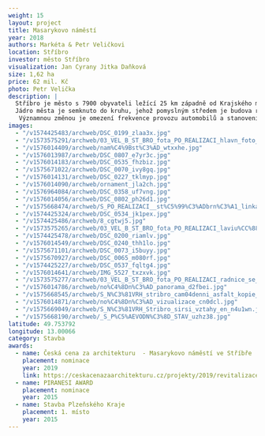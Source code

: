 ```yaml
---
weight: 15
layout: project
title: Masarykovo náměstí
year: 2018
authors: Markéta & Petr Veličkovi
location: Stříbro
investor: město Stříbro
visualization: Jan Cyrany Jitka Daňková
size: 1,62 ha
price: 62 mil. Kč
photo: Petr Velička
description: |
  Stříbro je město s 7900 obyvateli ležící 25 km západně od Krajského města Plzně. První zmínka o městě padá do roku 1183 n.l.
  Jádro města je semknuto do kruhu, jehož pomyslným středem je budova renesanční radnice. Základní koncept náměstí vychází ze struktury historického centra města, zvýrazňuje historicky významné monumenty a doplňuje je soudobým řešením za použití přírodních materiálů. Část dlážděné plochy vodního parteru v jihovýchodním rohu náměstí tvoří mozaika fasády dnes již neexistujícího minoritského kláštera. V trase původní významné středověké evropské kupecké stezky je do dlažby vložena „stříbrná brož - kilometrovník“. Pískovcová kašna před radnicí je zachována v původním místě. Celé náměstí je osvětleno nasvícením fasád a osmi dvanáctimetrovými lampami, které byly autory projektu designově navrženy přímo pro toto místo se symbolikou přilétajících ptáků. Na východní straně náměstí vytváří stříhaná alej platanů společně s vodními prvky a nově vybudovanou pohledovou stěnou „novou východní frontu“. Betonová stěna nese skleněné desky, na kterých je v češtině, angličtině a němčině popsán historický vývoj města jeho památky, zajímavosti a turistické cíle v okolí.Prostor je doplněn o autorský mobiliář.
   Významnou změnou je omezení frekvence provozu automobilů a stanovení nových pravidel průjezdnosti.
images:
  - "/v1574425483/archweb/DSC_0199_zlaa3x.jpg"
  - "/v1573575291/archweb/03_VEL_B_ST_BRO_fota_PO_REALIZACI_hlavn_foto_mtbisk.jpg"
  - "/v1576014409/archweb/nam%C4%9Bst%C3%AD_wtxxhe.jpg"
  - "/v1576013987/archweb/DSC_0807_e7yr3c.jpg"
  - "/v1576014183/archweb/DSC_0535_fhzbiz.jpg"
  - "/v1575671022/archweb/DSC_0070_ivy8gq.jpg"
  - "/v1576014131/archweb/DSC_0227_tklmyp.jpg"
  - "/v1576014090/archweb/ornament_jla2ch.jpg"
  - "/v1576964084/archweb/DSC_0358_uf7vng.jpg"
  - "/v1576014056/archweb/DSC_0802_ph26d1.jpg"
  - "/v1575668474/archweb/S_PO_REALIZACI__st%C5%99%C3%ADbrn%C3%A1_linka_iilcsl.jpg"
  - "/v1574425324/archweb/DSC_0534_jk1pex.jpg"
  - "/v1574425486/archweb/8_cgtwj5.jpg"
  - "/v1573575265/archweb/03_VEL_B_ST_BRO_fota_PO_REALIZACI_laviu%CC%88ky_zyqz82.jpg"
  - "/v1574425478/archweb/DSC_0200_riamlv.jpg"
  - "/v1576014549/archweb/DSC_0240_thh1lo.jpg"
  - "/v1575671101/archweb/DSC_0073_i5buyy.jpg"
  - "/v1575670927/archweb/DSC_0065_m080rf.jpg"
  - "/v1574425227/archweb/DSC_0537_fqltg4.jpg"
  - "/v1576014641/archweb/IMG_5527_txzxvk.jpg"
  - "/v1573575277/archweb/03_VEL_B_ST_BRO_fota_PO_REALIZACI_radnice_se_st_ikama_dfetpo.jpg"
  - "/v1576014786/archweb/no%C4%8Dn%C3%AD_panorama_d2fbei.jpg"
  - "/v1575668545/archweb/S_N%C3%81VRH_stribro_cam04denni_asfalt_kopie_jm1cqi.jpg"
  - "/v1576014871/archweb/no%C4%8Dn%C3%AD_vizualizace_cn0dcl.jpg"
  - "/v1575669049/archweb/S_N%C3%81VRH_Stribro_sirsi_vztahy_en_n4u1wn.jpg"
  - "/v1575668190/archweb/_S_P%C5%AEVODN%C3%8D_STAV_uzhz38.jpg"
latitude: 49.753792
longitude: 13.00066
category: Stavba
awards:
  - name: Česká cena za architekturu  - Masarykovo náměstí ve Stříbře
    placement: nominace
    year: 2019
    link: https://ceskacenazaarchitekturu.cz/projekty/2019/revitalizace-masarykova-namesti-v-mestske-pamatkove-zone-mesta-stribro/
  - name: PIRANESI AWARD
    placement: nominace
    year: 2015
  - name: Stavba Plzeňského Kraje
    placement: 1. místo
    year: 2015
---
```

